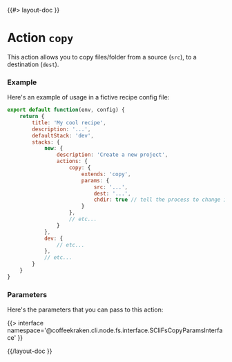 <!--
/**
 * @name            copy
 * @namespace       doc.recipes.actions
 * @type            Markdown
 * @platform        md
 * @status          stable
 * @menu            Documentation / Recipes / Actions          /doc/recipes/actions/copy
 *
 * @since           2.0.0
 * @author    Olivier Bossel <olivier.bossel@gmail.com> (https://coffeekraken.io)
 */
-->

{{#> layout-doc }}

# Action `copy`

This action allows you to copy files/folder from a source (`src`), to a destination (`dest`).

### Example

Here's an example of usage in a fictive recipe config file:

```js
export default function(env, config) {
    return {
        title: 'My cool recipe',
        description: '...',
        defaultStack: 'dev',
        stacks: {
            new: {
                description: 'Create a new project',
                actions: {
                    copy: {
                        extends: 'copy',
                        params: {
                            src: '...',
                            dest: '...',
                            chdir: true // tell the process to change into the copied folder if it is one
                        }
                    },
                    // etc...
                }
            },
            dev: {
                // etc...
            },
            // etc...
        }
    }
}
```

### Parameters

Here's the parameters that you can pass to this action:

{{> interface namespace='@coffeekraken.cli.node.fs.interface.SCliFsCopyParamsInterface' }}

{{/layout-doc }}
